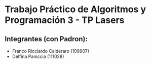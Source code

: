 # Trabajo Práctico de Algoritmos y Programación 3 - TP Lasers

## Integrantes (con Padron):
- Franco Ricciardo Calderaro (109907)
- Delfina Paniccia (111028)
